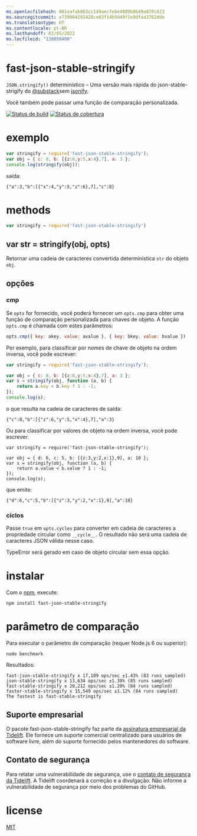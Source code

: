 ```yaml
---
ms.openlocfilehash: 081eafab083cc149aecfebe4809b8b49a870c623
ms.sourcegitcommit: e739004291428ce83f14b9d49f1e9dfaa3762dde
ms.translationtype: HT
ms.contentlocale: pt-BR
ms.lasthandoff: 02/05/2022
ms.locfileid: "138050400"
---
```

# <a name="fast-json-stable-stringify"></a>fast-json-stable-stringify

`JSON.stringify()` determinístico – Uma versão mais rápida do json-stable-strigify do [@substack](https://github.com/substack)sem [jsonify](https://github.com/substack/jsonify).

Você também pode passar uma função de comparação personalizada.

[![Status de build](https://travis-ci.org/epoberezkin/fast-json-stable-stringify.svg?branch=master)](https://travis-ci.org/epoberezkin/fast-json-stable-stringify)
[![Status de cobertura](https://coveralls.io/repos/github/epoberezkin/fast-json-stable-stringify/badge.svg?branch=master)](https://coveralls.io/github/epoberezkin/fast-json-stable-stringify?branch=master)

# <a name="example"></a>exemplo

``` js
var stringify = require('fast-json-stable-stringify');
var obj = { c: 8, b: [{z:6,y:5,x:4},7], a: 3 };
console.log(stringify(obj));
```

saída:

```
{"a":3,"b":[{"x":4,"y":5,"z":6},7],"c":8}
```


# <a name="methods"></a>methods

``` js
var stringify = require('fast-json-stable-stringify')
```

## <a name="var-str--stringifyobj-opts"></a>var str = stringify(obj, opts)

Retornar uma cadeia de caracteres convertida determinística `str` do objeto `obj`.


## <a name="options"></a>opções

### <a name="cmp"></a>cmp

Se `opts` for fornecido, você poderá fornecer um `opts.cmp` para obter uma função de comparação personalizada para chaves de objeto. A função `opts.cmp` é chamada com estes parâmetros:

``` js
opts.cmp({ key: akey, value: avalue }, { key: bkey, value: bvalue })
```

Por exemplo, para classificar por nomes de chave de objeto na ordem inversa, você pode escrever:

``` js
var stringify = require('fast-json-stable-stringify');

var obj = { c: 8, b: [{z:6,y:5,x:4},7], a: 3 };
var s = stringify(obj, function (a, b) {
    return a.key < b.key ? 1 : -1;
});
console.log(s);
```

o que resulta na cadeia de caracteres de saída:

```
{"c":8,"b":[{"z":6,"y":5,"x":4},7],"a":3}
```

Ou para classificar por valores de objeto na ordem inversa, você pode escrever:

```
var stringify = require('fast-json-stable-stringify');

var obj = { d: 6, c: 5, b: [{z:3,y:2,x:1},9], a: 10 };
var s = stringify(obj, function (a, b) {
    return a.value < b.value ? 1 : -1;
});
console.log(s);
```

que emite:

```
{"d":6,"c":5,"b":[{"z":3,"y":2,"x":1},9],"a":10}
```

### <a name="cycles"></a>ciclos

Passe `true` em `opts.cycles` para converter em cadeia de caracteres a propriedade circular como `__cycle__`. O resultado não será uma cadeia de caracteres JSON válida nesse caso.

TypeError será gerado em caso de objeto circular sem essa opção.


# <a name="install"></a>instalar

Com o [npm](https://npmjs.org), execute:

```
npm install fast-json-stable-stringify
```


# <a name="benchmark"></a>parâmetro de comparação

Para executar o parâmetro de comparação (requer Node.js 6 ou superior):
```
node benchmark
```

Resultados:
```
fast-json-stable-stringify x 17,189 ops/sec ±1.43% (83 runs sampled)
json-stable-stringify x 13,634 ops/sec ±1.39% (85 runs sampled)
fast-stable-stringify x 20,212 ops/sec ±1.20% (84 runs sampled)
faster-stable-stringify x 15,549 ops/sec ±1.12% (84 runs sampled)
The fastest is fast-stable-stringify
```


## <a name="enterprise-support"></a>Suporte empresarial

O pacote fast-json-stable-stringify faz parte da [assinatura empresarial da Tidelift](https://tidelift.com/subscription/pkg/npm-fast-json-stable-stringify?utm_source=npm-fast-json-stable-stringify&utm_medium=referral&utm_campaign=enterprise&utm_term=repo). Ele fornece um suporte comercial centralizado para usuários de software livre, além do suporte fornecido pelos mantenedores do software.


## <a name="security-contact"></a>Contato de segurança

Para relatar uma vulnerabilidade de segurança, use o [contato de segurança da Tidelift](https://tidelift.com/security).
A Tidelift coordenará a correção e a divulgação. Não informe a vulnerabilidade de segurança por meio dos problemas do GitHub.


# <a name="license"></a>license

[MIT](https://github.com/epoberezkin/fast-json-stable-stringify/blob/master/LICENSE)
